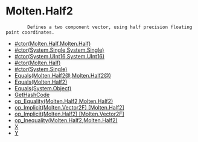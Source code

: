 ﻿  
# Molten.Half2

            Defines a two component vector, using half precision floating point coordinates.
            
  
*  [#ctor(Molten.Half,Molten.Half)](docs/Molten.Math/Molten/Half2/#ctor.md)  
*  [#ctor(System.Single,System.Single)](docs/Molten.Math/Molten/Half2/#ctor.md)  
*  [#ctor(System.UInt16,System.UInt16)](docs/Molten.Math/Molten/Half2/#ctor.md)  
*  [#ctor(Molten.Half)](docs/Molten.Math/Molten/Half2/#ctor.md)  
*  [#ctor(System.Single)](docs/Molten.Math/Molten/Half2/#ctor.md)  
*  [Equals(Molten.Half2@,Molten.Half2@)](docs/Molten.Math/Molten/Half2/Equals.md)  
*  [Equals(Molten.Half2)](docs/Molten.Math/Molten/Half2/Equals.md)  
*  [Equals(System.Object)](docs/Molten.Math/Molten/Half2/Equals.md)  
*  [GetHashCode](docs/Molten.Math/Molten/Half2/GetHashCode.md)  
*  [op_Equality(Molten.Half2,Molten.Half2)](docs/Molten.Math/Molten/Half2/op_Equality.md)  
*  [op_Implicit(Molten.Vector2F) [Molten.Half2]](docs/Molten.Math/Molten/Half2/op_Implicit.md)  
*  [op_Implicit(Molten.Half2) [Molten.Vector2F]](docs/Molten.Math/Molten/Half2/op_Implicit.md)  
*  [op_Inequality(Molten.Half2,Molten.Half2)](docs/Molten.Math/Molten/Half2/op_Inequality.md)  
*  [X](docs/Molten.Math/Molten/Half2/X.md)  
*  [Y](docs/Molten.Math/Molten/Half2/Y.md)